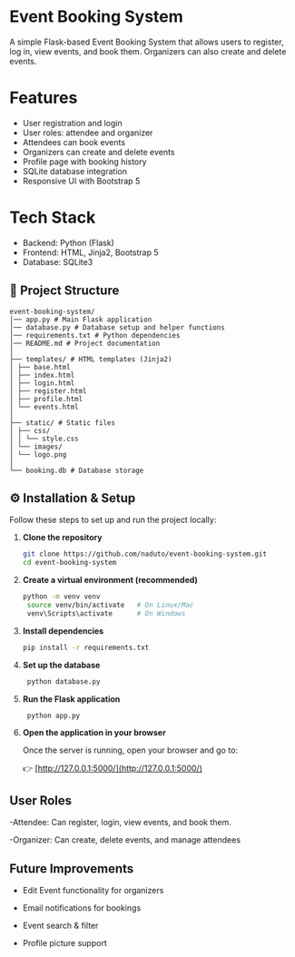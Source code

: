 # Event Booking System
A simple Flask-based Event Booking System that allows users to register, log in, view events, and book them. Organizers can also create and delete events.

# Features
- User registration and login
- User roles: attendee and organizer
- Attendees can book events
- Organizers can create and delete events
- Profile page with booking history
- SQLite database integration
- Responsive UI with Bootstrap 5

# Tech Stack
- Backend: Python (Flask)
- Frontend: HTML, Jinja2, Bootstrap 5
- Database: SQLite3

## 📂 Project Structure
```
event-booking-system/
│── app.py # Main Flask application
│── database.py # Database setup and helper functions
│── requirements.txt # Python dependencies
│── README.md # Project documentation
│
├── templates/ # HTML templates (Jinja2)
│ ├── base.html
│ ├── index.html
│ ├── login.html
│ ├── register.html
│ ├── profile.html
│ └── events.html
│
├── static/ # Static files
│ ├── css/
│ │ └── style.css
│ └── images/
│ └── logo.png
│
└── booking.db # Database storage
```
## ⚙️ Installation & Setup
Follow these steps to set up and run the project locally:

1. **Clone the repository**
   ```bash
   git clone https://github.com/naduto/event-booking-system.git
   cd event-booking-system

2. **Create a virtual environment (recommended)**
   ```bash
   python -m venv venv
    source venv/bin/activate   # On Linux/Mac
    venv\Scripts\activate      # On Windows

3. **Install dependencies**
   ```bash
   pip install -r requirements.txt

4. **Set up the database**
   ```bash
    python database.py

5. **Run the Flask application**
   ```bash
    python app.py

6. **Open the application in your browser**

   Once the server is running, open your browser and go to:

   👉 [http://127.0.0.1:5000/](http://127.0.0.1:5000/)

## User Roles
-Attendee: Can register, login, view events, and book them.

-Organizer: Can create, delete events, and manage attendees

## Future Improvements

- Edit Event functionality for organizers

- Email notifications for bookings

- Event search & filter

- Profile picture support
